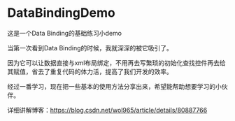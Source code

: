 # DataBindingDemo
这是一个Data Binding的基础练习小demo

当第一次看到Data Binding的时候，我就深深的被它吸引了。

因为它可以让数据直接与xml布局绑定，不用再去写繁琐的初始化查找控件再去给其赋值，省去了重复代码的体力活，提高了我们开发的效率。

经过一番学习，现在把一些基本的使用方法分享出来，希望能帮助想要学习的小伙伴。

详细讲解博客：https://blog.csdn.net/wol965/article/details/80887766
